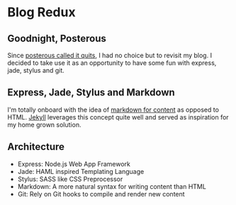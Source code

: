 # Blog Redux

## Goodnight, Posterous

Since [posterous called it quits](http://posterous.com),  I had no choice but to revisit my blog.  I decided to take use it as an opportunity to have some fun with express, jade, stylus and git.

## Express, Jade, Stylus and Markdown

I'm totally onboard with the idea of [markdown for content](http://markdownforcontent.com/) as opposed to HTML.  [Jekyll](http://jekyllrb.com/) leverages this concept quite well and served as inspiration for my home grown solution.

## Architecture

 - Express: Node.js Web App Framework
 - Jade: HAML inspired Templating Language
 - Stylus: SASS like CSS Preprocessor
 - Markdown: A more natural syntax for writing content than HTML
 - Git: Rely on Git hooks to compile and render new content